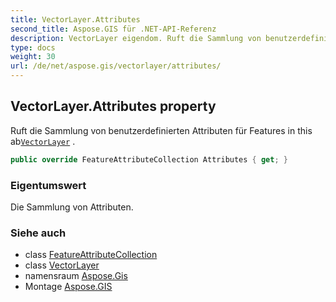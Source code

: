 ```yaml
---
title: VectorLayer.Attributes
second_title: Aspose.GIS für .NET-API-Referenz
description: VectorLayer eigendom. Ruft die Sammlung von benutzerdefinierten Attributen für Features in this abVectorLayer .
type: docs
weight: 30
url: /de/net/aspose.gis/vectorlayer/attributes/
---
```

## VectorLayer.Attributes property

Ruft die Sammlung von benutzerdefinierten Attributen für Features in this ab[`VectorLayer`](../) .

```csharp
public override FeatureAttributeCollection Attributes { get; }
```

### Eigentumswert

Die Sammlung von Attributen.

### Siehe auch

* class [FeatureAttributeCollection](../../featureattributecollection/)
* class [VectorLayer](../)
* namensraum [Aspose.Gis](../../vectorlayer/)
* Montage [Aspose.GIS](../../../)


